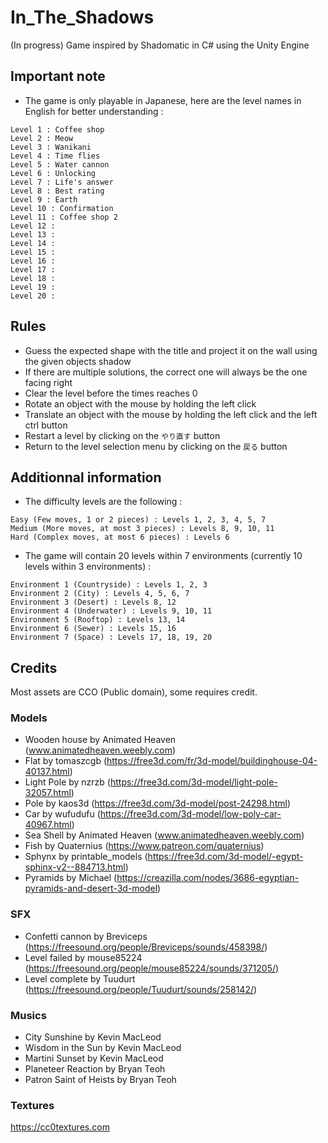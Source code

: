 # In_The_Shadows
(In progress) Game inspired by Shadomatic in C# using the Unity Engine

## Important note

- The game is only playable in Japanese, here are the level names in English for better understanding :
```
Level 1 : Coffee shop
Level 2 : Meow
Level 3 : Wanikani
Level 4 : Time flies
Level 5 : Water cannon
Level 6 : Unlocking
Level 7 : Life's answer
Level 8 : Best rating
Level 9 : Earth
Level 10 : Confirmation
Level 11 : Coffee shop 2
Level 12 : 
Level 13 :
Level 14 :
Level 15 :
Level 16 :
Level 17 :
Level 18 : 
Level 19 :
Level 20 : 
```

## Rules

- Guess the expected shape with the title and project it on the wall using the given objects shadow
- If there are multiple solutions, the correct one will always be the one facing right
- Clear the level before the times reaches 0
- Rotate an object with the mouse by holding the left click
- Translate an object with the mouse by holding the left click and the left ctrl button
- Restart a level by clicking on the `やり直す` button
- Return to the level selection menu by clicking on the `戻る` button 

## Additionnal information

- The difficulty levels are the following :
```
Easy (Few moves, 1 or 2 pieces) : Levels 1, 2, 3, 4, 5, 7
Medium (More moves, at most 3 pieces) : Levels 8, 9, 10, 11
Hard (Complex moves, at most 6 pieces) : Levels 6
```
- The game will contain 20 levels within 7 environments (currently 10 levels within 3 environments) :
```
Environment 1 (Countryside) : Levels 1, 2, 3
Environment 2 (City) : Levels 4, 5, 6, 7
Environment 3 (Desert) : Levels 8, 12
Environment 4 (Underwater) : Levels 9, 10, 11
Environment 5 (Rooftop) : Levels 13, 14
Environment 6 (Sewer) : Levels 15, 16
Environment 7 (Space) : Levels 17, 18, 19, 20
```

## Credits

Most assets are CCO (Public domain), some requires credit.

### Models

- Wooden house by Animated Heaven (www.animatedheaven.weebly.com)
- Flat by tomaszcgb (https://free3d.com/fr/3d-model/buildinghouse-04-40137.html)
- Light Pole by nzrzb (https://free3d.com/3d-model/light-pole-32057.html)
- Pole by kaos3d (https://free3d.com/3d-model/post-24298.html)
- Car by wufudufu (https://free3d.com/3d-model/low-poly-car-40967.html)
- Sea Shell by Animated Heaven (www.animatedheaven.weebly.com)
- Fish by Quaternius <CC0> (https://www.patreon.com/quaternius)
- Sphynx by printable_models (https://free3d.com/3d-model/-egypt-sphinx-v2--884713.html)
- Pyramids by Michael <Open-Source> (https://creazilla.com/nodes/3686-egyptian-pyramids-and-desert-3d-model)

### SFX

- Confetti cannon by Breviceps <CC0> (https://freesound.org/people/Breviceps/sounds/458398/)
- Level failed by mouse85224 <CC0> (https://freesound.org/people/mouse85224/sounds/371205/)
- Level complete by Tuudurt <CC0> (https://freesound.org/people/Tuudurt/sounds/258142/)

### Musics

- City Sunshine by Kevin MacLeod <CC0>
- Wisdom in the Sun by Kevin MacLeod <CC0>
- Martini Sunset by Kevin MacLeod <CC0>
- Planeteer Reaction by Bryan Teoh <CC0>
- Patron Saint of Heists by Bryan Teoh <CC0>

### Textures

https://cc0textures.com